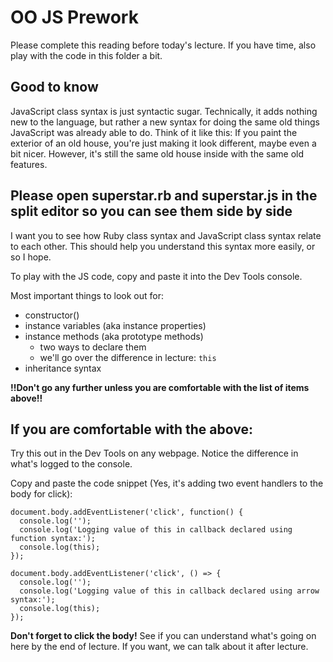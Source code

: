 # OO JS Prework
Please complete this reading before today's lecture. If you have time, also play with the code in this folder a bit.

## Good to know
JavaScript class syntax is just syntactic sugar. Technically, it adds nothing new to the language, but rather a new syntax for doing the same old things JavaScript was already able to do. Think of it like this: If you paint the exterior of an old house, you're just making it look different, maybe even a bit nicer. However, it's still the same old house inside with the same old features.

## Please open superstar.rb and superstar.js in the split editor so you can see them side by side
I want you to see how Ruby class syntax and JavaScript class syntax relate to each other. This should help you understand this syntax more easily, or so I hope.

To play with the JS code, copy and paste it into the Dev Tools console.

Most important things to look out for:
- constructor()
- instance variables (aka instance properties)
- instance methods (aka prototype methods)
    - two ways to declare them
    - we'll go over the difference in lecture: `this`
- inheritance syntax

**!!Don't go any further unless you are comfortable with the list of items above!!**

## If you are comfortable with the above:
Try this out in the Dev Tools on any webpage. Notice the difference in what's logged to the console. 

Copy and paste the code snippet (Yes, it's adding two event handlers to the body for click):
```
document.body.addEventListener('click', function() {
  console.log('');
  console.log('Logging value of this in callback declared using function syntax:');
  console.log(this);
});

document.body.addEventListener('click', () => {
  console.log('');
  console.log('Logging value of this in callback declared using arrow syntax:');
  console.log(this);
});
```
**Don't forget to click the body!**
See if you can understand what's going on here by the end of lecture. If you want, we can talk about it after lecture.
